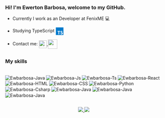 ### Hi! I'm Ewerton Barbosa, welcome to my GitHub.

- Currently I work as an Developer at FenixME 💻
- Studying TypeScript <img align="center" alt="Ewbarbosa-Ts" height="25" width="25"   src="https://raw.githubusercontent.com/devicons/devicon/master/icons/typescript/typescript-plain.svg">

- Contact me:
  <a href="https://www.linkedin.com/in/ewba" target="_blank">
  <img align="center" width="25" height="25" src="https://cdn.jsdelivr.net/gh/devicons/devicon/icons/linkedin/linkedin-original.svg" target="_blank">
  </a> 
  <a href="mailto:ewertonb@live.com" target="_blank">
  <img align="center" width="30" height="30" src="https://img.icons8.com/color/344/microsoft-outlook-2019--v2.png 2x" target="_blank">
  </a>

##
### My skills
<div style="display: inline_block"><br>
  <img align="center" alt="Ewbarbosa-Java" height="30" width="30" src="https://cdn-icons-png.flaticon.com/512/5968/5968252.png" />
  <img align="center" alt="Ewbarbosa-Js" height="30" width="40" src="https://cdn.jsdelivr.net/gh/devicons/devicon/icons/javascript/javascript-original.svg" />
  <img align="center" alt="Ewbarbosa-Ts" height="30" width="40" src="https://cdn.jsdelivr.net/gh/devicons/devicon/icons/typescript/typescript-original.svg" />
  <img align="center" alt="Ewbarbosa-React" height="30" width="40" src="https://cdn.jsdelivr.net/gh/devicons/devicon/icons/react/react-original.svg" />
  <img align="center" alt="Ewbarbosa-HTML" height="30" width="40" src="https://cdn.jsdelivr.net/gh/devicons/devicon/icons/html5/html5-original.svg" />
  <img align="center" alt="Ewbarbosa-CSS" height="30" width="40" src="https://cdn.jsdelivr.net/gh/devicons/devicon/icons/css3/css3-original.svg" />
  <img align="center" alt="Ewbarbosa-Python" height="30" width="40" src="https://cdn.jsdelivr.net/gh/devicons/devicon/icons/python/python-original.svg" />
  <img align="center" alt="Ewbarbosa-Csharp" height="30" width="40" src="https://cdn.jsdelivr.net/gh/devicons/devicon/icons/csharp/csharp-original.svg" />
  <img align="center" alt="Ewbarbosa-Java" height="30" width="40" src="https://cdn.jsdelivr.net/gh/devicons/devicon/icons/java/java-original-wordmark.svg" />
  <img align="center" alt="Ewbarbosa-Java" height="30" width="40" src="https://cdn.jsdelivr.net/gh/devicons/devicon/icons/postgresql/postgresql-original.svg" />
  <img align="center" alt="Ewbarbosa-Java" height="30" width="30" src="https://firebirdsql.org/file/about/firebird-logo-48.png" />  
</div>

##
<div align="center">
  <a href="https://github.com/Ewbarbosa">
  <img height="180em" src="https://github-readme-stats.vercel.app/api?username=Ewbarbosa&show_icons=true&theme=dark&include_all_commits=true&count_private=true"/>
  <img height="180em" src="https://github-readme-stats.vercel.app/api/top-langs/?username=Ewbarbosa&layout=compact&langs_count=7&theme=dark"/>
</div>
